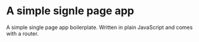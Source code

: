 # A simple signle page app
A simple single page app boilerplate.
Written in plain JavaScript and comes with a router.
